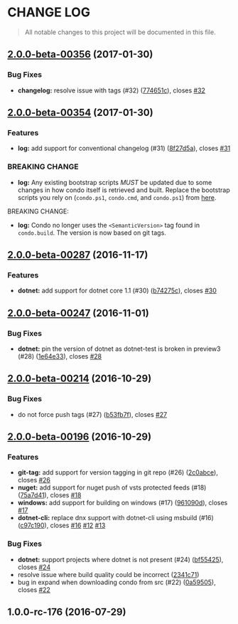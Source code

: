 # CHANGE LOG

> All notable changes to this project will be documented in this file.

<a name="2.0.0-beta-00356"></a>
## [2.0.0-beta-00356](https://github.com/pulsebridge/condo/compare/2.0.0-beta-00354...2.0.0-beta-00356) (2017-01-30)


### Bug Fixes

* **changelog:** resolve issue with tags (#32) ([774651c](https://github.com/pulsebridge/condo/commits/774651c)), closes [#32](https://github.com/pulsebridge/condo/issues/32)


<a name="2.0.0-beta-00354"></a>
## [2.0.0-beta-00354](https://github.com/pulsebridge/condo/compare/2.0.0-beta-00287...2.0.0-beta-00354) (2017-01-30)


### Features

* **log:** add support for conventional changelog (#31) ([8f27d5a](https://github.com/pulsebridge/condo/commits/8f27d5a)), closes [#31](https://github.com/pulsebridge/condo/issues/31)


### BREAKING CHANGE

* **log:** 
Any existing bootstrap scripts *MUST* be updated due to some changes in how condo itself is retrieved and built. Replace the bootstrap scripts you rely on (`condo.ps1`, `condo.cmd`, and `condo.ps1`) from [here](https://github.com/pulsebridge/condo/tree/develop/template).

BREAKING CHANGE:
* **log:** 
Condo no longer uses the ```<SemanticVersion>``` tag found in `condo.build`. The version is now based on git tags.


<a name="2.0.0-beta-00287"></a>
## [2.0.0-beta-00287](https://github.com/pulsebridge/condo/compare/2.0.0-beta-00247...2.0.0-beta-00287) (2016-11-17)


### Features

* **dotnet:** add support for dotnet core 1.1 (#30) ([b74275c](https://github.com/pulsebridge/condo/commits/b74275c)), closes [#30](https://github.com/pulsebridge/condo/issues/30)


<a name="2.0.0-beta-00247"></a>
## [2.0.0-beta-00247](https://github.com/pulsebridge/condo/compare/2.0.0-beta-00214...2.0.0-beta-00247) (2016-11-01)


### Bug Fixes

* **dotnet:** pin the version of dotnet as dotnet-test is broken in preview3 (#28) ([1e64e33](https://github.com/pulsebridge/condo/commits/1e64e33)), closes [#28](https://github.com/pulsebridge/condo/issues/28)


<a name="2.0.0-beta-00214"></a>
## [2.0.0-beta-00214](https://github.com/pulsebridge/condo/compare/2.0.0-beta-00196...2.0.0-beta-00214) (2016-10-29)


### Bug Fixes

* do not force push tags (#27) ([b53fb7f](https://github.com/pulsebridge/condo/commits/b53fb7f)), closes [#27](https://github.com/pulsebridge/condo/issues/27)


<a name="2.0.0-beta-00196"></a>
## [2.0.0-beta-00196](https://github.com/pulsebridge/condo/compare/1.0.0-rc-176...2.0.0-beta-00196) (2016-10-29)


### Features

* **git-tag:** add support for version tagging in git repo (#26) ([2c0abce](https://github.com/pulsebridge/condo/commits/2c0abce)), closes [#26](https://github.com/pulsebridge/condo/issues/26)
* **nuget:** add support for nuget push of vsts protected feeds (#18) ([75a7d41](https://github.com/pulsebridge/condo/commits/75a7d41)), closes [#18](https://github.com/pulsebridge/condo/issues/18)
* **windows:** add support for building on windows (#17) ([961090d](https://github.com/pulsebridge/condo/commits/961090d)), closes [#17](https://github.com/pulsebridge/condo/issues/17)
* **dotnet-cli:** replace dnx support with dotnet-cli using msbuild (#16) ([c97c190](https://github.com/pulsebridge/condo/commits/c97c190)), closes [#16](https://github.com/pulsebridge/condo/issues/16) [#12](https://github.com/pulsebridge/condo/issues/12) [#13](https://github.com/pulsebridge/condo/issues/13)


### Bug Fixes

* **dotnet:** support projects where dotnet is not present (#24) ([bf55425](https://github.com/pulsebridge/condo/commits/bf55425)), closes [#24](https://github.com/pulsebridge/condo/issues/24)
* resolve issue where build quality could be incorrect ([2341c71](https://github.com/pulsebridge/condo/commits/2341c71))
* bug in expand when downloading condo from src (#22) ([0a59505](https://github.com/pulsebridge/condo/commits/0a59505)), closes [#22](https://github.com/pulsebridge/condo/issues/22)


<a name="1.0.0-rc-176"></a>
## 1.0.0-rc-176 (2016-07-29)


